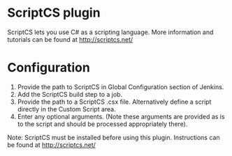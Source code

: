 ScriptCS plugin
===============

ScriptCS lets you use C# as a scripting language. More information and tutorials can be found at http://scriptcs.net/

Configuration
=============

1. Provide the path to ScriptCS in Global Configuration section of Jenkins.
2. Add the ScriptCS build step to a job.
3. Provide the path to a ScriptCS .csx file. Alternatively define a script directly in the Custom Script area.
4. Enter any optional arguments. (Note these arguments are provided as is to the script and should be processed appropriately there).

Note: ScriptCS must be installed before using this plugin. Instructions can be found at http://scriptcs.net/


